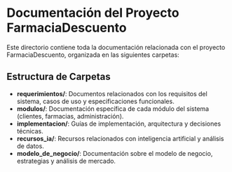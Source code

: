 # Documentación del Proyecto FarmaciaDescuento

Este directorio contiene toda la documentación relacionada con el proyecto FarmaciaDescuento, organizada en las siguientes carpetas:

## Estructura de Carpetas

- **requerimientos/**: Documentos relacionados con los requisitos del sistema, casos de uso y especificaciones funcionales.
- **modulos/**: Documentación específica de cada módulo del sistema (clientes, farmacias, administración).
- **implementacion/**: Guías de implementación, arquitectura y decisiones técnicas.
- **recursos_ia/**: Recursos relacionados con inteligencia artificial y análisis de datos.
- **modelo_de_negocio/**: Documentación sobre el modelo de negocio, estrategias y análisis de mercado.
